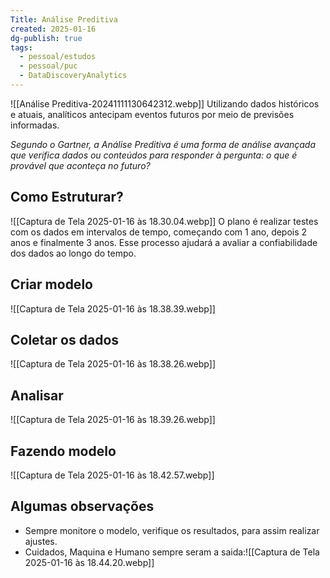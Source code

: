 ```yaml
---
Title: Análise Preditiva
created: 2025-01-16
dg-publish: true
tags:
  - pessoal/estudos
  - pessoal/puc
  - DataDiscoveryAnalytics
---
```

![[Análise Preditiva-20241111130642312.webp]]
Utilizando dados históricos e atuais, analíticos antecipam eventos futuros por meio de previsões informadas.

*Segundo o Gartner, a Análise Preditiva é uma forma de análise avançada que verifica dados ou conteúdos para responder à pergunta: o que é provável que aconteça no futuro?*
## Como Estruturar?
![[Captura de Tela 2025-01-16 às 18.30.04.webp]]
O plano é realizar testes com os dados em intervalos de tempo, começando com 1 ano, depois 2 anos e finalmente 3 anos. Esse processo ajudará a avaliar a confiabilidade dos dados ao longo do tempo.
## Criar modelo
![[Captura de Tela 2025-01-16 às 18.38.39.webp]]
## Coletar os dados
![[Captura de Tela 2025-01-16 às 18.38.26.webp]]
## Analisar
![[Captura de Tela 2025-01-16 às 18.39.26.webp]]
## Fazendo modelo
![[Captura de Tela 2025-01-16 às 18.42.57.webp]]
## Algumas observações
- Sempre monitore o modelo, verifique os resultados, para assim realizar ajustes.
- Cuidados, Maquina e Humano sempre seram a saida:![[Captura de Tela 2025-01-16 às 18.44.20.webp]]
  